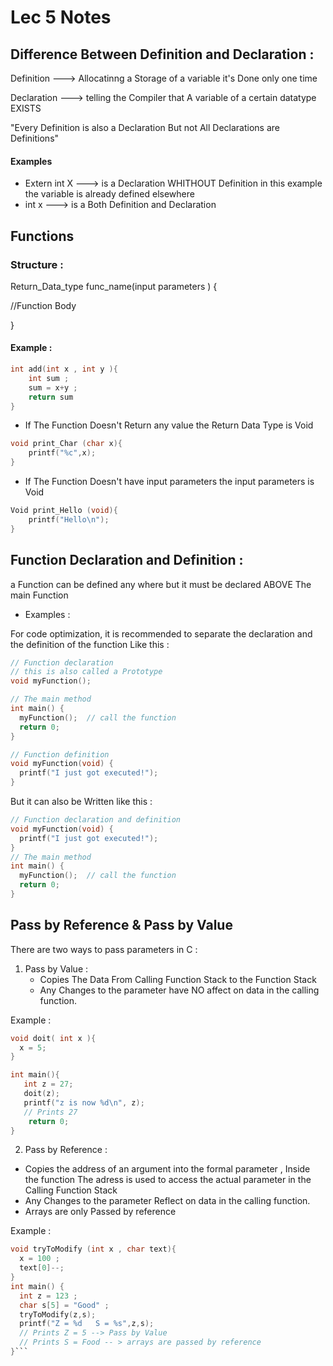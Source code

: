 # Lec 5 Notes 

## Difference Between Definition and Declaration :

Definition ---> Allocatinng a Storage of a variable 
it's Done only one time 

Declaration ---> telling the Compiler that A variable of a certain datatype EXISTS 

"Every Definition is also a Declaration But not All Declarations are Definitions"
#### Examples 
* Extern int X ---> is a Declaration WHITHOUT Definition 
in this example the variable is already defined elsewhere 
* int x ---> is a Both Definition and Declaration 


## Functions

### Structure :

Return_Data_type func_name(input parameters )
{

//Function Body

}
#### Example : 
```C
int add(int x , int y ){
    int sum ;
    sum = x+y ;
    return sum 
}
```

* If The Function Doesn't Return any value the Return Data Type is Void 
```C
void print_Char (char x){
    printf("%c",x);
}
```

* If The Function Doesn't have input parameters the input parameters is Void 
```C
Void print_Hello (void){
    printf("Hello\n");
}
```
## Function Declaration and Definition :

a Function can be defined any where but it must be declared ABOVE The main Function 

* Examples :

For code optimization, it is recommended to separate the declaration and the definition of the function Like this :

```C
// Function declaration
// this is also called a Prototype 
void myFunction();

// The main method
int main() {
  myFunction();  // call the function
  return 0;
}

// Function definition
void myFunction(void) {
  printf("I just got executed!");
}
```
But it can also be Written like this : 
```C
// Function declaration and definition 
void myFunction(void) {
  printf("I just got executed!");
}
// The main method
int main() {
  myFunction();  // call the function
  return 0;
}
```
## Pass by Reference & Pass by Value 
There are two ways to pass parameters in C : 
1. Pass by Value :
    * Copies The Data From Calling Function Stack to the Function Stack 
    * Any Changes to the parameter have NO affect on data in the calling function.
    
Example : 
```C
void doit( int x ){
  x = 5;
}

int main(){
   int z = 27;
   doit(z);
   printf("z is now %d\n", z);
   // Prints 27
    return 0;
}
```    
2. Pass by Reference :
  * Copies the address of an argument into the formal parameter , Inside the function The adress is used to access the actual parameter in the Calling Function Stack 
  * Any Changes to the parameter Reflect on data in the calling function.
  * Arrays are only Passed by reference 

  Example : 

  ```C 
  void tryToModify (int x , char text){
    x = 100 ; 
    text[0]--;
  }
  int main() {
    int z = 123 ;
    char s[5] = "Good" ;
    tryToModify(z,s);
    printf("Z = %d   S = %s",z,s);
    // Prints Z = 5 --> Pass by Value 
    // Prints S = Food -- > arrays are passed by reference 
  }```












